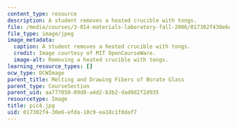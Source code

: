 ```yaml
---
content_type: resource
description: A student removes a heated crucible with tongs.
file: /media/courses/3-014-materials-laboratory-fall-2006/017302f430e6efda18c9ea18c1f0daf7_pic4.jpg
file_type: image/jpeg
image_metadata:
  caption: A student removes a heated crucible with tongs.
  credit: Image courtesy of MIT OpenCourseWare.
  image-alt: Removing a heated crucible with tongs.
learning_resource_types: []
ocw_type: OCWImage
parent_title: Melting and Drawing Fibers of Borate Glass
parent_type: CourseSection
parent_uid: aa777058-89d8-a4d2-b3b2-dad8d2f2d935
resourcetype: Image
title: pic4.jpg
uid: 017302f4-30e6-efda-18c9-ea18c1f0daf7
---
```

